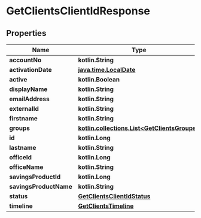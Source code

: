 
# GetClientsClientIdResponse

## Properties
| Name | Type | Description | Notes |
| ------------ | ------------- | ------------- | ------------- |
| **accountNo** | **kotlin.String** |  |  [optional] |
| **activationDate** | [**java.time.LocalDate**](java.time.LocalDate.md) |  |  [optional] |
| **active** | **kotlin.Boolean** |  |  [optional] |
| **displayName** | **kotlin.String** |  |  [optional] |
| **emailAddress** | **kotlin.String** |  |  [optional] |
| **externalId** | **kotlin.String** |  |  [optional] |
| **firstname** | **kotlin.String** |  |  [optional] |
| **groups** | [**kotlin.collections.List&lt;GetClientsGroups&gt;**](GetClientsGroups.md) |  |  [optional] |
| **id** | **kotlin.Long** |  |  [optional] |
| **lastname** | **kotlin.String** |  |  [optional] |
| **officeId** | **kotlin.Long** |  |  [optional] |
| **officeName** | **kotlin.String** |  |  [optional] |
| **savingsProductId** | **kotlin.Long** |  |  [optional] |
| **savingsProductName** | **kotlin.String** |  |  [optional] |
| **status** | [**GetClientsClientIdStatus**](GetClientsClientIdStatus.md) |  |  [optional] |
| **timeline** | [**GetClientsTimeline**](GetClientsTimeline.md) |  |  [optional] |



